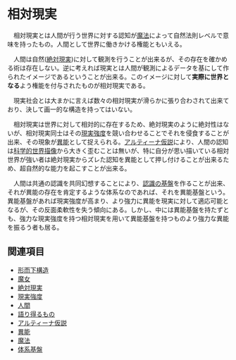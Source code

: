 # 相対現実

　相対現実とは人間が行う世界に対する認知が[魔法](../異能用語/0002魔法.md)によって自然法則レベルで意味を持ったもの。人間として世界に働きかける権能ともいえる。

　人間は自然([絶対現実](0302絶対現実.md))に対して観測を行うことが出来るが、その存在を確かめる術は存在しない。逆に考えれば現実とは人間が観測によるデータを基にして作られたイメージであるということが出来る。このイメージに対して**実際に世界となる**よう権能を付与されたものが相対現実である。

　現実社会とは大まかに言えば数々の相対現実が滑らかに張り合わされて出来ており、決して画一的な構造を持ってはいない。

　相対現実は世界に対して相対的に存在するため、絶対現実のように絶対性はないが、相対現実同士はその[現実強度](0303現実強度.md)を競い合わせることでそれを侵食することが出来、その現象が[異能](../異能用語/0001異能.md)として捉えられる。[アルティーナ仮説](0306アルティーナ仮説.md)により、人間の認知は[科学的世界描像](../../体系一覧/0001科学.md)から大きく歪むことは無いが、特に自分が思い描いている相対世界が強い者は絶対現実からズレた認知を異能として押し付けることが出来るため、超自然的な能力を起こすことが出来る。

　人間は共通の認識を共同幻想することにより、[認識の基盤](../異能用語/0003体系基盤.md)を作ることが出来、それが異能の存在を肯定するような体系なのであれば、それを異能基盤という。異能基盤があれば現実強度が高まり、より強力に異能を現実に対して適応可能となるが、その反面柔軟性を失う傾向にある。しかし、中には異能基盤を持たずとも、強力な現実強度を持つ相対現実を用いて異能基盤を持つものより強力な異能を振るう者も居る。

## 関連項目

- [形而下構造](0202形而下構造.md)
- [魔女](0204魔女.md)
- [絶対現実](0302絶対現実.md)
- [現実強度](0303現実強度.md)
- [人間](0304人間.md)
- [語り得るもの](0305語り得るもの.md)
- [アルティーナ仮説](../../体系一覧/0001科学.md)
- [異能](../異能用語/0001異能.md)
- [魔法](../異能用語/0002魔法.md)
- [体系基盤](../異能用語/0003体系基盤.md)
